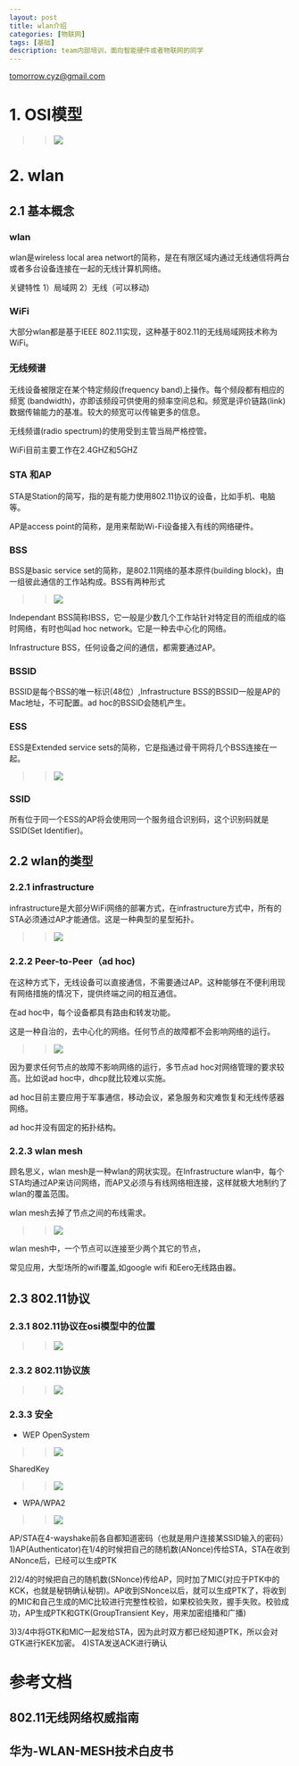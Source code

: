 ```yaml
---
layout: post
title: wlan介绍 
categories: [物联网]
tags: [基础]
description: team内部培训，面向智能硬件或者物联网的同学 
---
```


tomorrow.cyz@gmail.com 

# 1. OSI模型

>>![](/assets/media/network_osi_model.png) 

# 2. wlan

## 2.1 基本概念

### wlan 
  
wlan是wireless local area networt的简称，是在有限区域内通过无线通信将两台或者多台设备连接在一起的无线计算机网络。

关键特性 1）局域网 2）无线（可以移动)

### WiFi
大部分wlan都是基于IEEE 802.11实现，这种基于802.11的无线局域网技术称为WiFi。

### 无线频谱
无线设备被限定在某个特定频段(frequency band)上操作。每个频段都有相应的频宽 (bandwidth)，亦即该频段可供使用的频率空间总和。频宽是评价链路(link)数据传输能力的基准。较大的频宽可以传输更多的信息。

无线频谱(radio spectrum)的使用受到主管当局严格控管。

WiFi目前主要工作在2.4GHZ和5GHZ

### STA 和AP
STA是Station的简写，指的是有能力使用802.11协议的设备，比如手机、电脑等。

AP是access point的简称，是用来帮助Wi-Fi设备接入有线的网络硬件。

### BSS
BSS是basic service set的简称，是802.11网络的基本原件(building block)，由一组彼此通信的工作站构成。BSS有两种形式

>>![](/assets/media/network_wlan_bss.jpg) 

Independant BSS简称IBSS，它一般是少数几个工作站针对特定目的而组成的临时网络，有时也叫ad hoc network。它是一种去中心化的网络。

Infrastructure BSS，任何设备之间的通信，都需要通过AP。

### BSSID
BSSID是每个BSS的唯一标识(48位）,Infrastructure BSS的BSSID一般是AP的Mac地址，不可配置。ad hoc的BSSID会随机产生。


### ESS
ESS是Extended service sets的简称，它是指通过骨干网将几个BSS连接在一起。

>>![](/assets/media/network_wlan_ess.jpg) 

### SSID
所有位于同一个ESS的AP将会使用同一个服务组合识别码，这个识别码就是SSID(Set Identifier)。


## 2.2 wlan的类型

### 2.2.1 infrastructure

infrastructure是大部分WiFi网络的部署方式，在infrastructure方式中，所有的STA必须通过AP才能通信。这是一种典型的星型拓扑。

>>![](/assets/media/network_wlan_arch.jpeg) 

### 2.2.2 Peer-to-Peer（ad hoc)

在这种方式下，无线设备可以直接通信，不需要通过AP。这种能够在不便利用现有网络措施的情况下，提供终端之间的相互通信。

在ad hoc中，每个设备都具有路由和转发功能。

这是一种自治的，去中心化的网络。任何节点的故障都不会影响网络的运行。


>>![](/assets/media/network_adhoc.png) 

因为要求任何节点的故障不影响网络的运行，多节点ad hoc对网络管理的要求较高。比如说ad hoc中，dhcp就比较难以实施。

ad hoc目前主要应用于军事通信，移动会议，紧急服务和灾难恢复和无线传感器网络。

ad hoc并没有固定的拓扑结构。

### 2.2.3 wlan mesh

顾名思义，wlan mesh是一种wlan的网状实现。在Infrastructure wlan中，每个STA均通过AP来访问网络，而AP又必须与有线网络相连接，这样就极大地制约了wlan的覆盖范围。

wlan mesh去掉了节点之间的布线需求。

>>![](/assets/media/network_wlan_mesh.jpg)

wlan mesh中，一个节点可以连接至少两个其它的节点，

常见应用，大型场所的wifi覆盖,如google wifi 和Eero无线路由器。
## 2.3 802.11协议
### 2.3.1 802.11协议在osi模型中的位置

>>![](/assets/media/network_wlan_osi.jpg) 

### 2.3.2 802.11协议族

>>![](/assets/media/network_80211.jpeg) 

### 2.3.3 安全
* WEP
OpenSystem 

>>![](/assets/media/network_opensystem.png)

SharedKey

>>![](/assets/media/network_wep2.png)

* WPA/WPA2

>>![](/assets/media/network_wpa.png)

AP/STA在4-wayshake前各自都知道密码（也就是用户连接某SSID输入的密码）
1)AP(Authenticator)在1/4的时候把自己的随机数(ANonce)传给STA，STA在收到ANonce后，已经可以生成PTK

2)2/4的时候把自己的随机数(SNonce)传给AP，同时加了MIC(对应于PTK中的KCK，也就是秘钥确认秘钥)。AP收到SNonce以后，就可以生成PTK了，将收到的MIC和自己生成的MIC比较进行完整性校验，如果校验失败，握手失败。校验成功，AP生成PTK和GTK(GroupTransient Key，用来加密组播和广播)

3)3/4中将GTK和MIC一起发给STA，因为此时双方都已经知道PTK，所以会对   
    GTK进行KEK加密。
4)STA发送ACK进行确认

# 参考文档
## 802.11无线网络权威指南
## 华为-WLAN-MESH技术白皮书 


